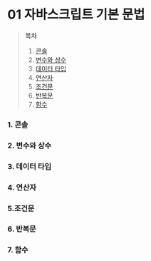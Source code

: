 # 01 자바스크립트 기본 문법

> **목차**
>
> 1. [콘솔](#1-콘솔)
> 2. [변수와 상수](#2-변수와-상수)
> 3. [데이터 타입](#3-데이터-타입)
> 4. [연산자](#4-연산자)
> 5. [조건문](#5-조건문)
> 6. [반복문](#6-반복문)
> 7. [함수](#7-함수)

### 1. 콘솔

### 2. 변수와 상수

### 3. 데이터 타입

### 4. 연산자

### 5.조건문

### 6. 반복문

### 7. 함수
